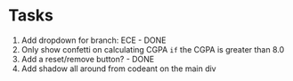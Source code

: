 # Tasks
1. Add dropdown for branch: ECE - DONE
2. Only show confetti on calculating CGPA `if` the CGPA is greater than 8.0
3. Add a reset/remove button? - DONE
4. Add shadow all around from codeant on the main div